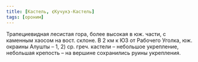 ```yaml
---
title: [Кастель, ❮Кучук❯-Кастель]
tags: [ороним]
---
```


Трапециевидная лесистая гора, более высокая в юж. части, с каменным хаосом на
вост. склоне. В 2 км к ЮЗ от Рабочего Уголка, юж. окраины Алушты – 1, 2) ср.
греч. кастели – небольшое укрепление, небольшая крепость – на вершине
сохранились руины укрепления.
